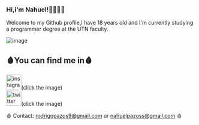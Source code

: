 ### Hi,i'm Nahuel!👋👨🏻‍💻

Welcome to my Github profile,I have 18 years old and I'm currently studying a programmer degree at the UTN faculty.

![image](https://user-images.githubusercontent.com/98673588/189922342-e118fec1-8d74-4411-89cb-73e0d9536e4f.gif)




## 🩸You can find me in🩸
[<img src='https://cdn.jsdelivr.net/npm/simple-icons@3.0.1/icons/instagram.svg' alt='instagram' height='40'>](https://www.instagram.com/Nahupazoss/)(click the image)  
[<img src='https://cdn.jsdelivr.net/npm/simple-icons@3.0.1/icons/twitter.svg' alt='twitter' height='40'>](https://twitter.com/Nagupazoss)(click the image)  

🩸 Contact: rodrigopazos9@gmail.com or nahuelpazoss@gmail.com 🩸
